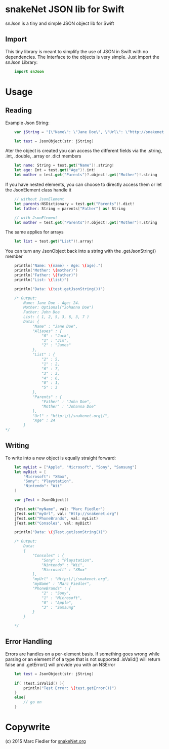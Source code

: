 snakeNet JSON lib for Swift
==========

snJson is a tiny and simple JSON object lib for Swift

Import
-----

This tiny library is meant to simplify the use of JSON in Swift with no dependencies. The Interface to the objects is very simple.
Just import the snJson Library:

````swift
    import snJson
````

Usage
===========

Reading
--------

Example Json String:

````swift
    var jString = "{\"Name\": \"Jane Doe\", \"Url\": \"http://snakenet.org/\", \"Age\": 24, \"Parents\": {\"Mother\": \"Johanna Doe\", \"Father\": \"John Doe\"}, \"List\": [1, 2, 5, 3, 6, 3, 7], \"Aliases\": [\"Jack\", \"Jim\", \"James\"]}"

    let test = JsonObject(str: jString)
````

Ater the object is created you can access the different fields via the .string, .int, .double, .array or .dict members

````swift
    let name: String = test.get("Name")!.string!
    let age: Int = test.get("Age")!.int!
    let mother = test.get("Parents")?.object!.get("Mother")!.string
````

If you have nested elements, you can choose to directly access them or let the JsonElement class handle it

````swift
    // without JsonElement
    let parents:NSDictionary = test.get("Parents")!.dict!
    let father: String = parents["Father"] as! String

    // with JsonElement
    let mother = test.get("Parents")?.object!.get("Mother")!.string
````

The same applies for arrays

````swift
    let list = test.get("List")!.array!
````

You can turn any JsonObject back into a string with the .getJsonString() member

````swift
    println("Name: \(name) - Age: \(age).")
    println("Mother: \(mother)")
    println("Father: \(father)")
    println("List: \(list)")

    println("Data: \(test.getJsonString())")

    /* Output:
        Name: Jane Doe - Age: 24.
        Mother: Optional("Johanna Doe")
        Father: John Doe
        List: ( 1, 2, 5, 3, 6, 3, 7 )
        Data: {
            "Name" : "Jane Doe",
            "Aliases" : {
                "0" : "Jack",
                "1" : "Jim",
                "2" : "James"
            },
            "List" : {
                "2" : 5,
                "1" : 2,
                "6" : 7,
                "3" : 3,
                "4" : 6,
                "0" : 1,
                "5" : 3
            },
            "Parents" : {
                "Father" : "John Doe",
                "Mother" : "Johanna Doe"
            },
            "Url" : "http:\/\/snakenet.org\/",
            "Age" : 24
        }
*/
````

Writing
--------

To write into a new object is equally straight forward:

````swift
    let myList = ["Apple", "Microsoft", "Sony", "Samsung"]
    let myDict = [
        "Microsoft": "XBox",
        "Sony": "Playstation",
        "Nintendo": "Wii"
    ]

    var jTest = JsonObject()

    jTest.set("myName", val: "Marc Fiedler")
    jTest.set("myUrl", val: "Http://snakenet.org")
    jTest.set("PhoneBrands", val: myList)
    jTest.set("Consoles", val: myDict)

    println("Data: \(jTest.getJsonString())")

    /* Output:
        Data: 
        {
            "Consoles" : {
                "Sony" : "Playstation",
                "Nintendo" : "Wii",
                "Microsoft" : "XBox"
            },
            "myUrl" : "Http:\/\/snakenet.org",
            "myName" : "Marc Fiedler",
            "PhoneBrands" : {
                "2" : "Sony",
                "1" : "Microsoft",
                "0" : "Apple",
                "3" : "Samsung"
            }
        }

    */
````

Error Handling
--------
Errors are handles on a per-element basis. If something goes wrong while parsing or an element if of a type that is not supported .isValid() will return false and .getError() will provide you with an NSError

````swift
    let test = JsonObject(str: jString)
    
    if( !test.isValid() ){
        println("Test Error: \(test.getError())")
    }
    else{
        // go on
    }
````


Copywrite
===========

(c) 2015 Marc Fiedler for [snakeNet.org] 

[snakenet.org]: http://snakenet.org/
